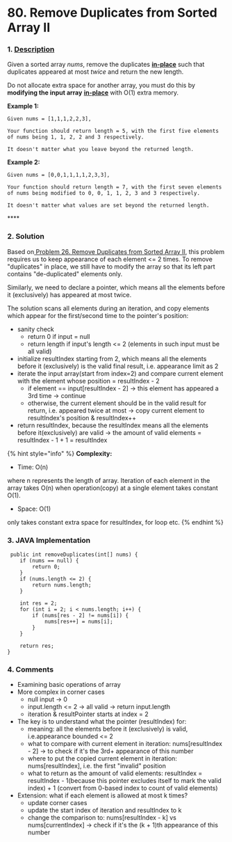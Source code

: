 # 80. Remove Duplicates from Sorted Array II

### 1. [Description](https://leetcode.com/problems/remove-duplicates-from-sorted-array/description/)

Given a sorted array _nums_, remove the duplicates [**in-place**](https://en.wikipedia.org/wiki/In-place_algorithm) such that duplicates appeared at most _twice_ and return the new length.

Do not allocate extra space for another array, you must do this by **modifying the input array** [**in-place**](https://en.wikipedia.org/wiki/In-place_algorithm) with O\(1\) extra memory.

**Example 1:**

```text
Given nums = [1,1,1,2,2,3],

Your function should return length = 5, with the first five elements of nums being 1, 1, 2, 2 and 3 respectively.

It doesn't matter what you leave beyond the returned length.
```

**Example 2:**

```text
Given nums = [0,0,1,1,1,1,2,3,3],

Your function should return length = 7, with the first seven elements of nums being modified to 0, 0, 1, 1, 2, 3 and 3 respectively.

It doesn't matter what values are set beyond the returned length.
```

\*\*\*\*

### 2. Solution

Based on[ Problem 26. Remove Duplicates from Sorted Array II](https://app.gitbook.com/@alittlebit/s/data-structures-and-algorithms-in-java/array/26.-remove-duplicates-from-sorted-array), this problem requires us to keep appearance  of each element &lt;= 2 times. To remove "duplicates" in place, we still have to modify the array so that its left part contains "de-duplicated" elements only.

Similarly, we need to declare a pointer, which means all the elements before it \(exclusively\) has appeared at most twice. 

The solution scans all elements during an iteration, and copy elements which appear for the first/second time to the pointer's position:

* sanity check 
  * return 0 if input = null
  * return length if input's length &lt;= 2 \(elements in such input must be all valid\)
* initialize resultIndex starting from 2, which means all the elements before it \(exclusively\) is the valid final result, i.e. appearance limit as 2
* iterate the input array\(start from index=2\) and compare current element with the element whose position = resultIndex - 2
  * if element == input\[resultIndex - 2\] -&gt; this element has appeared a 3rd time -&gt; continue
  * otherwise, the current element should be in the valid result for return, i.e. appeared twice at most -&gt; copy current element to resultIndex's position & resultIndex++
* return resultIndex, because the resultIndex means all the elements before it\(exclusively\) are valid -&gt; the amount of valid elements = resultIndex - 1 + 1 = resultIndex

{% hint style="info" %}
**Complexity:**

* Time: O\(n\)  

where n represents the length of array. Iteration of each element in the array takes O\(n\) when operation\(copy\) at a single element takes constant O\(1\).

* Space: O\(1\) 

only takes constant extra space for resultIndex, for loop etc.
{% endhint %}



### 3. JAVA Implementation

```text
 public int removeDuplicates(int[] nums) {
    if (nums == null) {
        return 0;
    }
    if (nums.length <= 2) {
        return nums.length;
    }
    
    int res = 2;
    for (int i = 2; i < nums.length; i++) {
        if (nums[res - 2] != nums[i]) {
            nums[res++] = nums[i];
        }
    }
        
    return res;
}
```



### 4. Comments

* Examining basic operations of array 
* More complex in corner cases
  * null input -&gt; 0
  * input.length &lt;= 2 -&gt; all valid -&gt; return input.length
  * iteration & resultPointer starts at index = 2
* The key is to understand what the pointer \(resultIndex\) for:
  * meaning: all the elements before it \(exclusively\) is valid, i.e.appearance bounded &lt;= 2
  * what to compare with current element in iteration: nums\[resultIndex - 2\] -&gt; to check if it's the 3rd+ appearance of this number
  * where to put the copied current element in iteration: nums\[resultIndex\], i.e. the first "invalid" position
  * what to return as the amount of valid elements: resultIndex = resultIndex - 1\(because this pointer excludes itself to mark the valid index\) + 1 \(convert from 0-based index to count of valid elements\) 
* Extension: what if each element is allowed at most k times?
  * update corner cases
  * update the start index of iteration and resultIndex to k
  * change the comparison to: nums\[resultIndex - k\] vs nums\[currentIndex\] -&gt; check if it's the \(k + 1\)th appearance of this number




